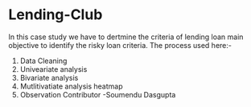 # Lending-Club

In this case study we have to dertmine the criteria of lending loan main objective to identify the risky loan criteria.
 The process used here:-
  1. Data Cleaning
  2. Univeariate analysis
  3. Bivariate analysis
  4. Mutlitivatiate analysis heatmap
  5. Observation
Contributor
 -Soumendu Dasgupta
